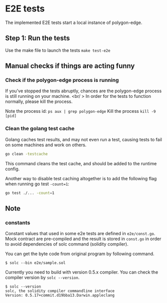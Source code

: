 # E2E tests

The implemented E2E tests start a local instance of polygon-edge.

## Step 1: Run the tests

Use the make file to launch the tests `make test-e2e`

## Manual checks if things are acting funny

### Check if the polygon-edge process is running

If you've stopped the tests abruptly, chances are the polygon-edge process is still running on your machine. <br/ >
In order for the tests to function normally, please kill the process.

Note the process id: `ps aux | grep polygon-edge`
Kill the process `kill -9 [pid]`

### Clean the golang test cache

Golang caches test results, and may not even run a test, causing tests to fail on some machines and work on others.
````bash
go clean -testcache
````

This command cleans the test cache, and should be added to the runtime config.

Another way to disable test caching altogether is to add the following flag when running go test `-count=1`:
````bash
go test ./... -count=1
````

## Note

### constants

Constant values that used in some e2e tests are defined in `e2e/const.go`.
Mock contract are pre-compiled and the result is stored in `const.go` in order to avoid dependencies of solc command (solidity compiler).

You can get the byte code from original program by following command.

```shell
$ solc --bin e2e/sample.sol
```

Currently you need to build with version 0.5.x compiler. You can check the compiler version by `solc --version`.

```shell
$ solc --version
solc, the solidity compiler commandline interface
Version: 0.5.17+commit.d19bba13.Darwin.appleclang
```
